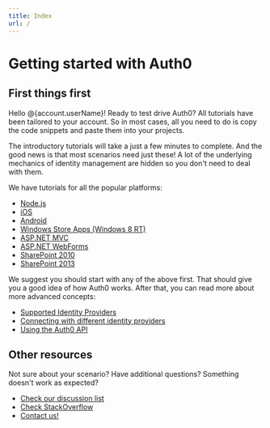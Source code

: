 ```yaml
---
title: Index
url: /
---
```

# Getting started with Auth0

## First things first

Hello @{account.userName}! Ready to test drive Auth0? All tutorials have been tailored to your account. So in most cases, all you need to do is copy the code snippets and paste them into your projects.

The introductory tutorials will take a just a few minutes to complete. And the good news is that most scenarios need just these! A lot of the underlying mechanics of identity management are hidden so you don't need to deal with them.

We have tutorials for all the popular platforms:

- [Node.js](a0-nodejs-tutorial)
- [iOS](a0-ios-tutorial)
- [Android](a0-android-tutorial)
- [Windows Store Apps (Windows 8 RT)](a0-win8-tutorial)
- [ASP.NET MVC](a0-mvc-tutorial)
- [ASP.NET WebForms](a0-webforms-tutorial)
- [SharePoint 2010](a0-sp2010-tutorial)
- [SharePoint 2013](a0-sp2013-tutorial)

We suggest you should start with any of the above first. That should give you a good idea of how Auth0 works. After that, you can read more about more advanced concepts:

- [Supported Identity Providers](a0-identityproviders)
- [Connecting with different identity providers](a0-connecting-with-idp)
- [Using the Auth0 API](a0-api-reference)

## Other resources

Not sure about your scenario? Have additional questions? Something doesn't work as expected?

- [Check our discussion list](http://auth0/forums)
- [Check StackOverflow](http://www.stackoverflow.com)
- [Contact us!](mailto://support@auth0.com)
